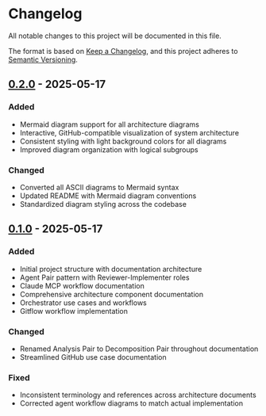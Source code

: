 # Changelog

All notable changes to this project will be documented in this file.

The format is based on [Keep a Changelog](https://keepachangelog.com/en/1.0.0/),
and this project adheres to [Semantic Versioning](https://semver.org/spec/v2.0.0.html).

## [0.2.0] - 2025-05-17

### Added
- Mermaid diagram support for all architecture diagrams
- Interactive, GitHub-compatible visualization of system architecture
- Consistent styling with light background colors for all diagrams
- Improved diagram organization with logical subgroups

### Changed
- Converted all ASCII diagrams to Mermaid syntax
- Updated README with Mermaid diagram conventions
- Standardized diagram styling across the codebase

## [0.1.0] - 2025-05-17

### Added
- Initial project structure with documentation architecture
- Agent Pair pattern with Reviewer-Implementer roles
- Claude MCP workflow documentation
- Comprehensive architecture component documentation
- Orchestrator use cases and workflows
- Gitflow workflow implementation

### Changed
- Renamed Analysis Pair to Decomposition Pair throughout documentation
- Streamlined GitHub use case documentation

### Fixed
- Inconsistent terminology and references across architecture documents
- Corrected agent workflow diagrams to match actual implementation

[0.2.0]: https://github.com/o2alexanderfedin/ai-assistant-project/releases/tag/0.2.0
[0.1.0]: https://github.com/o2alexanderfedin/ai-assistant-project/releases/tag/0.1.0
